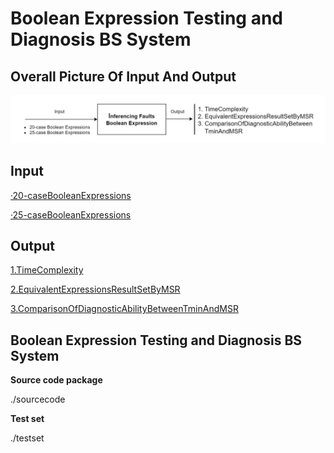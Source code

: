 # Boolean Expression Testing and Diagnosis BS System #
## Overall Picture Of Input And Output ##

![image](https://github.com/Club-A/MinimumSearchRegion/blob/main/FlowProcessDiagram.jpg)

## Input ##
[·20-caseBooleanExpressions](https://github.com/Club-A/MinimumSearchRegion/blob/main/TestSet/20-caseBooleanExpressions.txt)

[·25-caseBooleanExpressions](https://github.com/Club-A/MinimumSearchRegion/blob/main/TestSet/25-caseBooleanExpressions.txt)

## Output ##
[1.TimeComplexity](https://github.com/Club-A/MinimumSearchRegion/blob/main/Output/TimeComplexity.csv)

[2.EquivalentExpressionsResultSetByMSR](https://github.com/Club-A/MinimumSearchRegion/blob/main/Output/EquivalentExpressionsResultSetByMSR.csv)

[3.ComparisonOfDiagnosticAbilityBetweenTminAndMSR](https://github.com/Club-A/MinimumSearchRegion/blob/main/Output/ComparisonofDiagnosabilityBetweenTminAndMSR.csv)


## Boolean Expression Testing and Diagnosis BS System ##

**Source code package**

./sourcecode


**Test set** 

./testset

